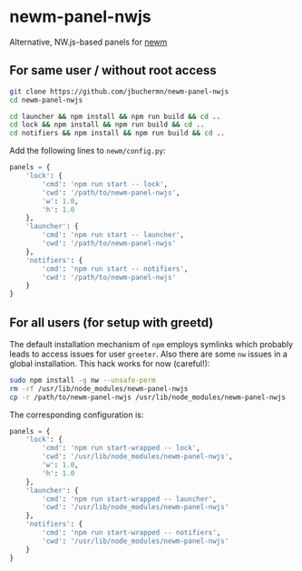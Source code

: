 # newm-panel-nwjs

Alternative, NW.js-based panels for [newm](https://github.com/jbuchermn/newm)

## For same user / without root access

```sh
git clone https://github.com/jbuchermn/newm-panel-nwjs
cd newm-panel-nwjs

cd launcher && npm install && npm run build && cd ..
cd lock && npm install && npm run build && cd ..
cd notifiers && npm install && npm run build && cd ..
```

Add the following lines to `newm/config.py`:

```py
panels = {
    'lock': {
        'cmd': 'npm run start -- lock',
        'cwd': '/path/to/newm-panel-nwjs',
        'w': 1.0,
        'h': 1.0
    },
    'launcher': {
        'cmd': 'npm run start -- launcher',
        'cwd': '/path/to/newm-panel-nwjs'
    },
    'notifiers': {
        'cmd': 'npm run start -- notifiers',
        'cwd': '/path/to/newm-panel-nwjs'
    }
}

```

## For all users (for setup with greetd)

The default installation mechanism of `npm` employs symlinks which probably leads to access issues for user `greeter`.
Also there are some `nw` issues in a global installation. This hack works for now (careful!):

```sh
sudo npm install -g nw --unsafe-perm
rm -rf /usr/lib/node_modules/newm-panel-nwjs
cp -r /path/to/newm-panel-nwjs /usr/lib/node_modules/newm-panel-nwjs
```

The corresponding configuration is:

```py
panels = {
    'lock': {
        'cmd': 'npm run start-wrapped -- lock',
        'cwd': '/usr/lib/node_modules/newm-panel-nwjs',
        'w': 1.0,
        'h': 1.0
    },
    'launcher': {
        'cmd': 'npm run start-wrapped -- launcher',
        'cwd': '/usr/lib/node_modules/newm-panel-nwjs'
    },
    'notifiers': {
        'cmd': 'npm run start-wrapped -- notifiers',
        'cwd': '/usr/lib/node_modules/newm-panel-nwjs'
    }
}

```
